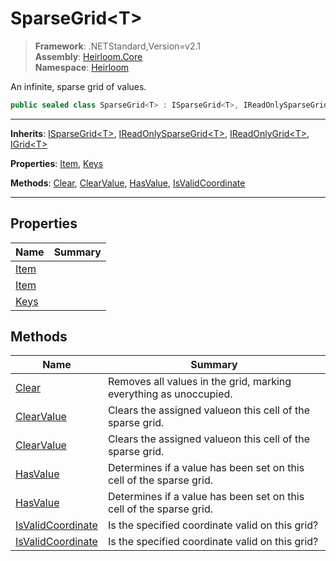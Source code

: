 # SparseGrid\<T>

> **Framework**: .NETStandard,Version=v2.1  
> **Assembly**: [Heirloom.Core][0]  
> **Namespace**: [Heirloom][0]  

An infinite, sparse grid of values.

```cs
public sealed class SparseGrid<T> : ISparseGrid<T>, IReadOnlySparseGrid<T>, IReadOnlyGrid<T>, IGrid<T>
```

--------------------------------------------------------------------------------

**Inherits**: [ISparseGrid\<T>][1], [IReadOnlySparseGrid\<T>][2], [IReadOnlyGrid\<T>][3], [IGrid\<T>][4]

**Properties**: [Item][5], [Keys][6]

**Methods**: [Clear][7], [ClearValue][8], [HasValue][9], [IsValidCoordinate][10]

--------------------------------------------------------------------------------

## Properties

| Name      | Summary |
|-----------|---------|
| [Item][5] |         |
| [Item][5] |         |
| [Keys][6] |         |

## Methods

| Name                    | Summary                                                             |
|-------------------------|---------------------------------------------------------------------|
| [Clear][7]              | Removes all values in the grid, marking everything as unoccupied.   |
| [ClearValue][8]         | Clears the assigned valueon this cell of the sparse grid.           |
| [ClearValue][8]         | Clears the assigned valueon this cell of the sparse grid.           |
| [HasValue][9]           | Determines if a value has been set on this cell of the sparse grid. |
| [HasValue][9]           | Determines if a value has been set on this cell of the sparse grid. |
| [IsValidCoordinate][10] | Is the specified coordinate valid on this grid?                     |
| [IsValidCoordinate][10] | Is the specified coordinate valid on this grid?                     |

[0]: ../Heirloom.Core.md
[1]: Heirloom.ISparseGrid[T].md
[2]: Heirloom.IReadOnlySparseGrid[T].md
[3]: Heirloom.IReadOnlyGrid[T].md
[4]: Heirloom.IGrid[T].md
[5]: Heirloom.SparseGrid[T].Item.md
[6]: Heirloom.SparseGrid[T].Keys.md
[7]: Heirloom.SparseGrid[T].Clear.md
[8]: Heirloom.SparseGrid[T].ClearValue.md
[9]: Heirloom.SparseGrid[T].HasValue.md
[10]: Heirloom.SparseGrid[T].IsValidCoordinate.md
